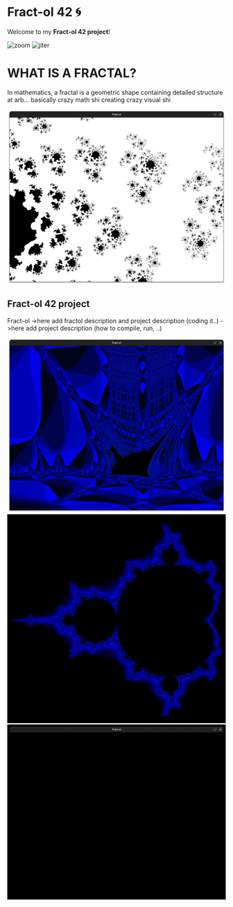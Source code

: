 # Fract-ol 42 🌀
Welcome to my **Fract-ol 42 project**!  

![zoom](assets/zoom.gif)
![jiter](assets/jiter.gif)

# WHAT IS A FRACTAL?
In mathematics, a fractal is a geometric shape containing detailed structure at arb...
basically crazy math shi creating crazy visual shi

![bl](assets/bl1.png)


## Fract-ol 42 project
Fract-ol ->here add fractol description and project description (coding it..)
->here add project description (how to compile, run, ..)

![bship](assets/bship.png)
![Mandelbrot2](assets/m2.png)
![univrs](assets/univrs.gif)
